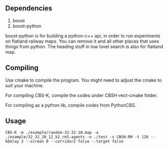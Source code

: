 ## Dependencies
1. boost
2. boost-python

boost-python is for building a python-c++ api, in order to run experiments on flatland railway maps.
You can remove it and all other places that uses things from python. The heading stuff in low lovel search is also for 
flatland map.

## Compiling
Use cmake to compile the program. You might need to adjust the cmake to suit your machine.

For compiling CBS-K, compile the codes under CBSH-rect-cmake folder.

For compiling as a python lib, compile codes from PythonCBS.

## Usage

```
CBS-K -m ./example/random-32-32-10.map -a ./example/32_32_20_12_k2_rm3.agents -o ./test -s CBSH-RM -t 120 --kDelay 2 --screen 0 --corridor2 false --target false
```